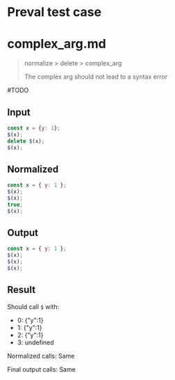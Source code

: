 # Preval test case

# complex_arg.md

> normalize > delete > complex_arg
>
> The complex arg should not lead to a syntax error

#TODO

## Input

`````js filename=intro
const x = {y: 1};
$(x);
delete $(x);
$(x);
`````

## Normalized

`````js filename=intro
const x = { y: 1 };
$(x);
$(x);
true;
$(x);
`````

## Output

`````js filename=intro
const x = { y: 1 };
$(x);
$(x);
$(x);
`````

## Result

Should call `$` with:
 - 0: {"y":1}
 - 1: {"y":1}
 - 2: {"y":1}
 - 3: undefined

Normalized calls: Same

Final output calls: Same
